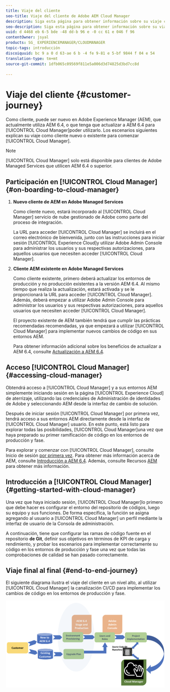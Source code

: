 ```yaml
---
title: Viaje del cliente
seo-title: Viaje del cliente de Adobe AEM Cloud Manager
description: Siga esta página para obtener información sobre su viaje como cliente para comenzar con Cloud Manager.
seo-description: Siga esta página para obtener información sobre su viaje como cliente para ponerse en marcha con Adobe AEM Cloud Manager.
uuid: d 4468 eb 6-5 bde -48 dd-b 96 e -0 cc 61 e 046 f 96
contentOwner: jsyal
products: SG_ EXPERIENCEMANAGER/CLOUDMANAGER
topic-tags: introducción
discoiquuid: bc 9 a 0 d 63-ae 6 b -4 fe 9-81 e 5-bf 9844 f 04 e 54
translation-type: tm+mt
source-git-commit: 1dfb065c09569f811e5a006d3d74825d3bd7cc8d

---
```



# Viaje del cliente {#customer-journey}

Como cliente, puede ser nuevo en Adobe Experience Manager (AEM), que actualmente utiliza AEM 6.4, o que tenga que actualizar a AEM 6.4 para [!UICONTROL Cloud Manager]poder utilizarlo. Los escenarios siguientes explican su viaje como cliente nuevo o existente para comenzar [!UICONTROL Cloud Manager].

>[!NOTE]
>
>[!UICONTROL Cloud Manager] solo está disponible para clientes de Adobe Managed Services que utilicen AEM 6.4 o superior.

## Participación en [!UICONTROL Cloud Manager]{#on-boarding-to-cloud-manager}

1. **Nuevo cliente de AEM en Adobe Managed Services**

   Como cliente nuevo, estará incorporado al [!UICONTROL Cloud Manager] servicio de nube gestionado de Adobe como parte del proceso de integración.

   La URL para acceder [!UICONTROL Cloud Manager] se incluirá en el correo electrónico de bienvenida, junto con las instrucciones para iniciar sesión [!UICONTROL Experience Cloud]y utilizar Adobe Admin Console para administrar los usuarios y sus respectivas autorizaciones, para aquellos usuarios que necesiten acceder [!UICONTROL Cloud Manager].

1. **Cliente AEM existente en Adobe Managed Services**

   Como cliente existente, primero deberá actualizar los entornos de producción y no producción existentes a la versión AEM 6.4. Al mismo tiempo que realiza la actualización, estará activada y se le proporcionará la URL para acceder [!UICONTROL Cloud Manager]. Además, deberá empezar a utilizar Adobe Admin Console para administrar los usuarios y sus respectivas autorizaciones, para aquellos usuarios que necesiten acceder [!UICONTROL Cloud Manager].

   El proyecto existente de AEM también tendrá que cumplir las prácticas recomendadas recomendadas, ya que empezará a utilizar [!UICONTROL Cloud Manager] para implementar nuevos cambios de código en sus entornos AEM.

   Para obtener información adicional sobre los beneficios de actualizar a AEM 6.4, consulte [Actualización a AEM 6.4](https://helpx.adobe.com/experience-manager/6-4/sites/deploying/using/upgrade.html).

## Acceso [!UICONTROL Cloud Manager]{#accessing-cloud-manager}

Obtendrá acceso a [!UICONTROL Cloud Manager] y a sus entornos AEM simplemente iniciando sesión en la página [!UICONTROL Experience Cloud] de aterrizaje, utilizando las credenciales de Administración de identidades de Adobe y seleccionando AEM desde la interfaz de cambio de solución.

Después de iniciar sesión [!UICONTROL Cloud Manager] por primera vez, tendrá acceso a sus entornos AEM directamente desde la interfaz de [!UICONTROL Cloud Manager] usuario. En este punto, está listo para explorar todas las posibilidades, [!UICONTROL Cloud Manager]una vez que haya preparado su primer ramificación de código en los entornos de producción y fase.

Para explorar y comenzar con [!UICONTROL Cloud Manager], consulte Inicio de sesión [por primera vez](first-time-login.md). Para obtener más información acerca de AEM, consulte [Introducción a AEM 6.4](https://helpx.adobe.com/experience-manager/6-4/sites/deploying/using/deploy.html). Además, consulte Recursos [AEM](https://www.adobe.com/marketing-cloud/experience-manager/resources.html?promoid=759X6WV8&mv=other) para obtener más información.

## Introducción a [!UICONTROL Cloud Manager]{#getting-started-with-cloud-manager}

Una vez que haya iniciado sesión, [!UICONTROL Cloud Manager]lo primero que debe hacer es configurar el entorno del repositorio de códigos, luego su equipo y sus funciones. De forma específica, la función se asigna agregando al usuario a [!UICONTROL Cloud Manager] un perfil mediante la interfaz de usuario de la Consola de administración.

A continuación, tiene que configurar las ramas de código fuente en el repositorio **de Git**, definir sus objetivos en términos de KPI de carga y rendimiento, y probar los escenarios para implementar correctamente su código en los entornos de producción y fase una vez que todas las comprobaciones de calidad se han pasado correctamente.

## Viaje final al final {#end-to-end-journey}

El siguiente diagrama ilustra el viaje del cliente en un nivel alto, al utilizar [!UICONTROL Cloud Manager] la canalización CI/CD para implementar los cambios de código en los entornos de producción y fase.

![](assets/screen_shot_2018-05-15at124004pm.png)

